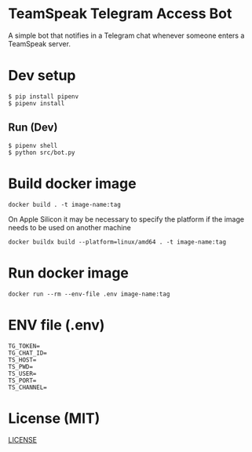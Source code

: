 # TeamSpeak Telegram Access Bot

A simple bot that notifies in a Telegram chat whenever someone enters a TeamSpeak server.

# Dev setup

```
$ pip install pipenv
$ pipenv install
```

## Run (Dev)

```
$ pipenv shell
$ python src/bot.py
```

# Build docker image

```
docker build . -t image-name:tag
```

On Apple Silicon it may be necessary to specify the platform if the image needs to be used on another machine

```
docker buildx build --platform=linux/amd64 . -t image-name:tag
```

# Run docker image

```
docker run --rm --env-file .env image-name:tag
```

# ENV file (.env)

```
TG_TOKEN=
TG_CHAT_ID=
TS_HOST=
TS_PWD=
TS_USER=
TS_PORT=
TS_CHANNEL=
```

# License (MIT)
[LICENSE](LICENSE.md)
